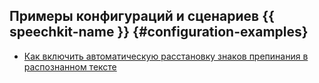 ## Примеры конфигураций и сценариев {{ speechkit-name }} {#configuration-examples}

* [Как включить автоматическую расстановку знаков препинания в распознанном тексте](enabling-punctuator-in-speechkit.md)
